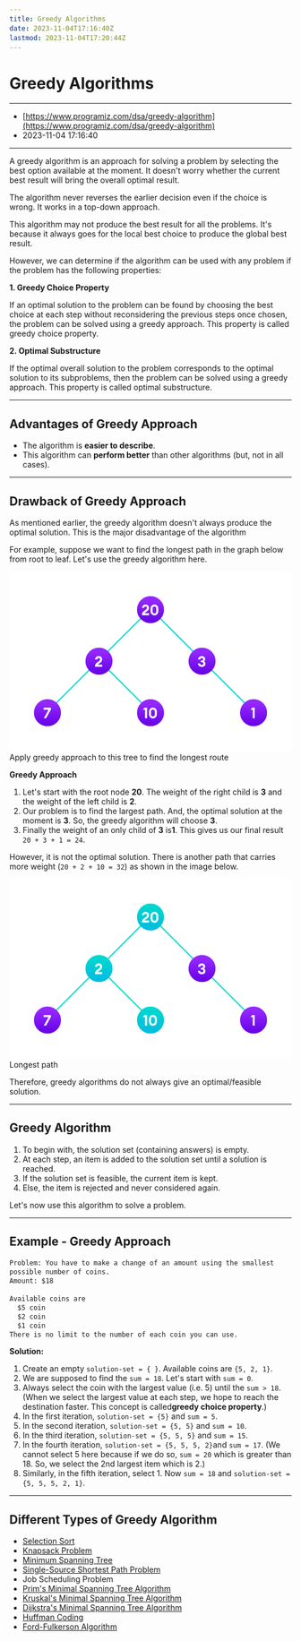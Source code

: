 ```yaml
---
title: Greedy Algorithms
date: 2023-11-04T17:16:40Z
lastmod: 2023-11-04T17:20:44Z
---
```


# Greedy Algorithms

---

* [https://www.programiz.com/dsa/greedy-algorithm](https://www.programiz.com/dsa/greedy-algorithm)
* 2023-11-04 17:16:40

---

A greedy algorithm is an approach for solving a problem by selecting the best option available at the moment. It doesn't worry whether the current best result will bring the overall optimal result.

The algorithm never reverses the earlier decision even if the choice is wrong. It works in a top-down approach.

This algorithm may not produce the best result for all the problems. It's because it always goes for the local best choice to produce the global best result.

However, we can determine if the algorithm can be used with any problem if the problem has the following properties:

**1. Greedy Choice Property**

If an optimal solution to the problem can be found by choosing the best choice at each step without reconsidering the previous steps once chosen, the problem can be solved using a greedy approach. This property is called greedy choice property.

**2. Optimal Substructure**

If the optimal overall solution to the problem corresponds to the optimal solution to its subproblems, then the problem can be solved using a greedy approach. This property is called optimal substructure.

---

## Advantages of Greedy Approach

* The algorithm is ​**easier to describe**​.
* This algorithm can **perform better** than other algorithms (but, not in all cases).

---

## Drawback of Greedy Approach

As mentioned earlier, the greedy algorithm doesn't always produce the optimal solution. This is the major disadvantage of the algorithm

For example, suppose we want to find the longest path in the graph below from root to leaf. Let's use the greedy algorithm here.

​![Apply greedy approach to this tree to find the longest route](assets/greedy_approach_na-20231104171640-m09wp7o.png "Apply greedy approach to this tree to find the longest route")  
Apply greedy approach to this tree to find the longest route

**Greedy Approach**

1. Let's start with the root node ​**20**​. The weight of the right child is **3** and the weight of the left child is ​**2**​.
2. Our problem is to find the largest path. And, the optimal solution at the moment is ​**3**​. So, the greedy algorithm will choose ​**3**​.
3. Finally the weight of an only child of **3** is ​**1**​. This gives us our final result `20 + 3 + 1 = 24`​.

However, it is not the optimal solution. There is another path that carries more weight (`20 + 2 + 10 = 32`​) as shown in the image below.

​![Longest path](assets/greedy_approach_longest-20231104171640-67e29ca.png "Longest path")  
Longest path

Therefore, greedy algorithms do not always give an optimal/feasible solution.

---

## Greedy Algorithm

1. To begin with, the solution set (containing answers) is empty.
2. At each step, an item is added to the solution set until a solution is reached.
3. If the solution set is feasible, the current item is kept.
4. Else, the item is rejected and never considered again.

Let's now use this algorithm to solve a problem.

---

## Example - Greedy Approach

```
Problem: You have to make a change of an amount using the smallest possible number of coins.
Amount: $18

Available coins are
  $5 coin
  $2 coin
  $1 coin
There is no limit to the number of each coin you can use.
```

**Solution:**

1. Create an empty `solution-set = { }`​. Available coins are `{5, 2, 1}`​.
2. We are supposed to find the `sum = 18`​. Let's start with `sum = 0`​.
3. Always select the coin with the largest value (i.e. 5) until the `sum > 18`​. (When we select the largest value at each step, we hope to reach the destination faster. This concept is called ​**greedy choice property**​.)
4. In the first iteration, `solution-set = {5}`​ and `sum = 5`​.
5. In the second iteration, `solution-set = {5, 5}`​ and `sum = 10`​.
6. In the third iteration, `solution-set = {5, 5, 5}`​ and `sum = 15`​.
7. In the fourth iteration, `solution-set = {5, 5, 5, 2}`​ and `sum = 17`​. (We cannot select 5 here because if we do so, `sum = 20`​ which is greater than 18. So, we select the 2nd largest item which is 2.)
8. Similarly, in the fifth iteration, select 1. Now `sum = 18`​ and `solution-set = {5, 5, 5, 2, 1}`​.

---

## Different Types of Greedy Algorithm

* [Selection Sort](https://www.programiz.com/dsa/selection-sort)
* [Knapsack Problem](https://en.wikipedia.org/wiki/Knapsack_problem)
* [Minimum Spanning Tree](https://www.programiz.com/dsa/spanning-tree-and-minimum-spanning-tree)
* [Single-Source Shortest Path Problem](https://en.wikipedia.org/wiki/Shortest_path_problem)
* Job Scheduling Problem
* [Prim&apos;s Minimal Spanning Tree Algorithm](https://www.programiz.com/dsa/prim-algorithm)
* [Kruskal&apos;s Minimal Spanning Tree Algorithm](https://www.programiz.com/dsa/kruskal-algorithm)
* [Dijkstra&apos;s Minimal Spanning Tree Algorithm](https://www.programiz.com/dsa/dijkstra-algorithm)
* [Huffman Coding](https://www.programiz.com/dsa/huffman-coding)
* [Ford-Fulkerson Algorithm](https://www.programiz.com/dsa/ford-fulkerson-algorithm)
